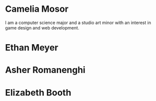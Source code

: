 # Camelia Mosor
I am a computer science major and a studio art minor with an interest in game design and web development.
# Ethan Meyer
# Asher Romanenghi
# Elizabeth Booth

